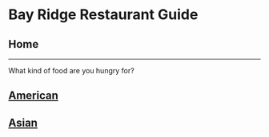 # Bay Ridge Restaurant Guide
## Home
---
What kind of food are you hungry for?
## [American](american/american.md)





## [Asian](asian/asian.md)

